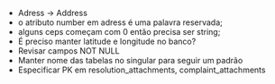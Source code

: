 - Adress -> Address
- o atributo number em adress é uma palavra reservada;
- alguns ceps começam com 0 então precisa ser string;
- É preciso manter latitude e longitude no banco?
- Revisar campos NOT NULL
- Manter nome das tabelas no singular para seguir um padrão
- Especificar PK em resolution_attachments, complaint_attachments